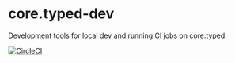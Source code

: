 # core.typed-dev

Development tools for local dev and running CI jobs on core.typed.

[![CircleCI](https://circleci.com/gh/typedclojure/core.typed-dev.svg?style=svg)](https://circleci.com/gh/typedclojure/core.typed-dev)
